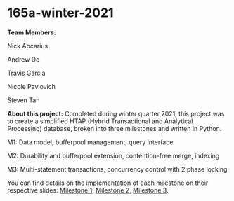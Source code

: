 # 165a-winter-2021

**Team Members:**

Nick Abcarius

Andrew Do

Travis Garcia

Nicole Pavlovich

Steven Tan



**About this project:**
Completed during winter quarter 2021, this project was to create a simplified HTAP (Hybrid Transactional and Analytical Processing) database, broken into three milestones and written in Python.



M1: Data model, bufferpool management, query interface

M2: Durability and bufferpool extension, contention-free merge, indexing

M3: Multi-statement transactions, concurrency control with 2 phase locking



You can find details on the implementation of each milestone on their respective slides: [Milestone 1,](https://github.com/nicolepav/ECS165A/blob/main/Milestone%20One.pptx) [Milestone 2](https://github.com/nicolepav/ECS165A/blob/main/Milestone%20Two.pptx), [Milestone 3](https://github.com/nicolepav/ECS165A/blob/main/Milestone%20Three.pptx).
